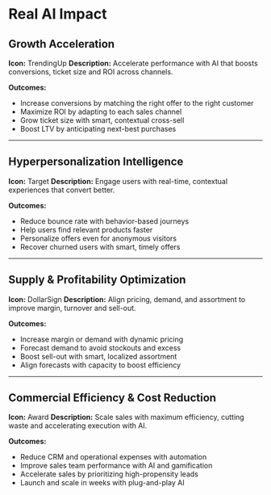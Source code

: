 # Real AI Impact

## Growth Acceleration
**Icon:** TrendingUp
**Description:** Accelerate performance with AI that boosts conversions, ticket size and ROI across channels.

**Outcomes:**
- Increase conversions by matching the right offer to the right customer
- Maximize ROI by adapting to each sales channel
- Grow ticket size with smart, contextual cross-sell
- Boost LTV by anticipating next-best purchases

---

## Hyperpersonalization Intelligence
**Icon:** Target
**Description:** Engage users with real-time, contextual experiences that convert better.

**Outcomes:**
- Reduce bounce rate with behavior-based journeys
- Help users find relevant products faster
- Personalize offers even for anonymous visitors
- Recover churned users with smart, timely offers

---

## Supply & Profitability Optimization
**Icon:** DollarSign
**Description:** Align pricing, demand, and assortment to improve margin, turnover and sell-out.

**Outcomes:**
- Increase margin or demand with dynamic pricing
- Forecast demand to avoid stockouts and excess
- Boost sell-out with smart, localized assortment
- Align forecasts with capacity to boost efficiency

---

## Commercial Efficiency & Cost Reduction
**Icon:** Award
**Description:** Scale sales with maximum efficiency, cutting waste and accelerating execution with AI.

**Outcomes:**
- Reduce CRM and operational expenses with automation
- Improve sales team performance with AI and gamification
- Accelerate sales by prioritizing high-propensity leads
- Launch and scale in weeks with plug-and-play AI
